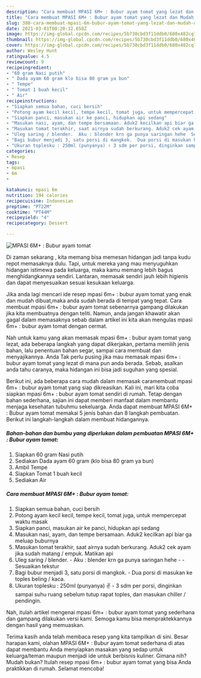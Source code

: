 ```yaml
---
description: "Cara membuat MPASI 6M+ : Bubur ayam tomat yang lezat dan Mudah Dibuat"
title: "Cara membuat MPASI 6M+ : Bubur ayam tomat yang lezat dan Mudah Dibuat"
slug: 380-cara-membuat-mpasi-6m-bubur-ayam-tomat-yang-lezat-dan-mudah-dibuat
date: 2021-03-01T00:20:32.658Z
image: https://img-global.cpcdn.com/recipes/5b730cbd3f11ddb0/680x482cq70/mpasi-6m-bubur-ayam-tomat-foto-resep-utama.jpg
thumbnail: https://img-global.cpcdn.com/recipes/5b730cbd3f11ddb0/680x482cq70/mpasi-6m-bubur-ayam-tomat-foto-resep-utama.jpg
cover: https://img-global.cpcdn.com/recipes/5b730cbd3f11ddb0/680x482cq70/mpasi-6m-bubur-ayam-tomat-foto-resep-utama.jpg
author: Wesley Hunt
ratingvalue: 4.5
reviewcount: 9
recipeingredient:
- "60 gram Nasi putih"
- " Dada ayam 60 gram klo bisa 80 gram ya bun"
- " Tempe"
- " Tomat 1 buah kecil"
- " Air"
recipeinstructions:
- "Siapkan semua bahan, cuci bersih"
- "Potong ayam kecil kecil, tempe kecil, tomat juga, untuk mempercepat waktu masak"
- "Siapkan panci, masukan air ke panci, hidupkan api sedang"
- "Masukan nasi, ayam, dan tempe bersamaan. Aduk2 kecilkan api biar ga meluap buburnya"
- "Masukan tomat terakhir, saat airnya sudah berkurang. Aduk2 cek ayam jika sudah matang / empuk. Matikan api"
- "Uleg saring / blender.  Aku : blender krn ga punya saringan hehe  Sesuaikan tekstur"
- "Bagi bubur menjadi 3, satu porsi di mangkok.  Dua porsi di masukan ke toples beling / kaca."
- "Ukuran toplesku : 250ml (punyanya) ✌️ 3 sdm per porsi, dinginkan sampai suhu ruang sebelum tutup rapat toples, dan masukan chiller / pendingin."
categories:
- Resep
tags:
- mpasi
- 6m
- 

katakunci: mpasi 6m  
nutrition: 194 calories
recipecuisine: Indonesian
preptime: "PT22M"
cooktime: "PT44M"
recipeyield: "4"
recipecategory: Dessert

---
```



![MPASI 6M+ : Bubur ayam tomat](https://img-global.cpcdn.com/recipes/5b730cbd3f11ddb0/680x482cq70/mpasi-6m-bubur-ayam-tomat-foto-resep-utama.jpg)

Di zaman  sekarang , kita memang bisa memesan hidangan jadi tanpa kudu repot memasaknya dulu. Tapi, untuk mereka yang mau menyuguhkan hidangan istimewa pada keluarga, maka kamu memang lebih bagus menghidangkannya sendiri. Lantaran, memasak sendiri jauh lebih higienis dan dapat menyesuaikan sesuai kesukaan keluarga.

Jika anda lagi mencari ide resep mpasi 6m+ : bubur ayam tomat yang enak dan mudah dibuat,maka anda sudah berada di tempat yang tepat. Cara membuat mpasi 6m+ : bubur ayam tomat  sebenarnya gampang dilakukan jika kita membuatnya dengan teliti. Namun, anda jangan khawatir akan gagal dalam memasaknya 
sebab dalam artikel ini kita akan mengulas mpasi 6m+ : bubur ayam tomat dengan cermat.  



Nah untuk kamu yang akan memasak mpasi 6m+ : bubur ayam tomat yang lezat, ada beberapa langkah yang dapat dikerjakan, pertama memilih jenis bahan, lalu penentuan bahan segar, sampai cara membuat dan menyajikannya. Anda Tak perlu pusing jika mau memasak mpasi 6m+ : bubur ayam tomat yang lezat di mana pun anda berada. Sebab, asalkan anda  tahu caranya, maka hidangan ini bisa jadi suguhan yang spesial.

Berikut ini, ada beberapa cara mudah dalam memasak caramembuat mpasi 6m+ : bubur ayam tomat yang siap dikreasikan. Kali ini, mari kita coba siapkan mpasi 6m+ : bubur ayam tomat sendiri di rumah. Tetap dengan bahan sederhana, sajian ini dapat memberi manfaat dalam membantu menjaga kesehatan tubuhmu sekeluarga. Anda dapat membuat MPASI 6M+ : Bubur ayam tomat memakai 5 jenis bahan dan 8 langkah pembuatan. Berikut ini langkah-langkah dalam membuat hidangannya.

<!--inarticleads1-->

##### Bahan-bahan dan bumbu yang diperlukan dalam pembuatan MPASI 6M+ : Bubur ayam tomat:

1. Siapkan 60 gram Nasi putih
1. Sediakan  Dada ayam 60 gram (klo bisa 80 gram ya bun)
1. Ambil  Tempe
1. Siapkan  Tomat 1 buah kecil
1. Sediakan  Air




<!--inarticleads2-->

##### Cara membuat MPASI 6M+ : Bubur ayam tomat:

1. Siapkan semua bahan, cuci bersih
1. Potong ayam kecil kecil, tempe kecil, tomat juga, untuk mempercepat waktu masak
1. Siapkan panci, masukan air ke panci, hidupkan api sedang
1. Masukan nasi, ayam, dan tempe bersamaan. Aduk2 kecilkan api biar ga meluap buburnya
1. Masukan tomat terakhir, saat airnya sudah berkurang. Aduk2 cek ayam jika sudah matang / empuk. Matikan api
1. Uleg saring / blender.  - Aku : blender krn ga punya saringan hehe -  - Sesuaikan tekstur
1. Bagi bubur menjadi 3, satu porsi di mangkok.  - Dua porsi di masukan ke toples beling / kaca.
1. Ukuran toplesku : 250ml (punyanya) ✌️ - 3 sdm per porsi, dinginkan sampai suhu ruang sebelum tutup rapat toples, dan masukan chiller / pendingin.




Nah, itulah artikel mengenai  mpasi 6m+ : bubur ayam tomat  yang sederhana dan gampang dilakukan versi kami. Semoga kamu bisa mempraktekkannya dengan hasil yang memuaskan. 

Terima kasih anda telah membaca resep yang kita tampilkan di sini. Besar harapan kami, olahan  MPASI 6M+ : Bubur ayam tomat sederhana di atas dapat membantu Anda menyiapkan masakan yang sedap untuk keluarga/teman maupun menjadi ide untuk berbisnis kuliner. Gimana nih? Mudah bukan? Itulah resep mpasi 6m+ : bubur ayam tomat yang bisa Anda praktikkan di rumah. Selamat mencoba!

